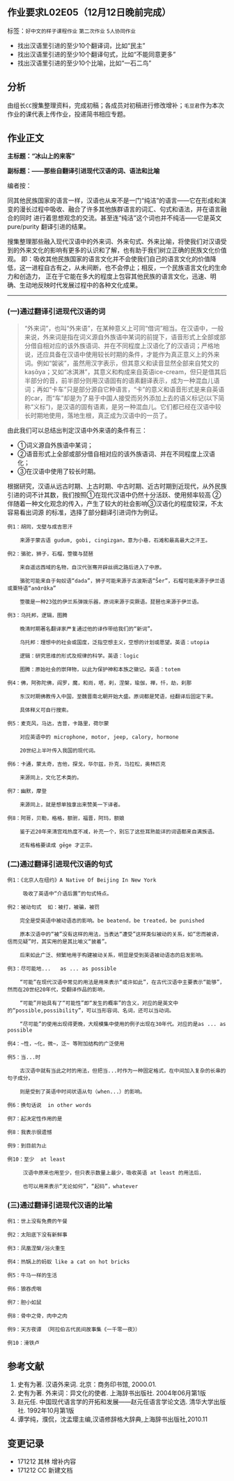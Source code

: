 ## 作业要求L02E05（12月12日晚前完成）
标签：`好中文的样子课程作业`  `第二次作业`  `5人协同作业`
- 找出汉语里引进的至少10个翻译词，比如“民主”
- 找出汉语里引进的至少10个翻译句式，比如“不能同意更多”
- 找出汉语里引进的至少10个比喻，比如“一石二鸟”

## 分析

由组长`CC`搜集整理资料，完成初稿；各成员对初稿进行修改增补；`毛豆君`作为本次作业的课代表上传作业，投递简书相应专题。

## 作业正文

**主标题：“冰山上的来客”**

**副标题：——那些自翻译引进现代汉语的词、语法和比喻**

编者按：

同其他民族国家的语言一样，汉语也从来不是一门“纯洁”的语言——它在形成和演变的漫长过程中吸收、融合了许多其他族群语言的词汇、句式和语法，并在语言融合的同时
进行着思想观念的交流。甚至连“纯洁”这个词也并不纯洁——它是英文 pure/purity 翻译引进的结果。

搜集整理那些融入现代汉语中的外来词、外来句式、外来比喻，将使我们对汉语受到的外来文化的影响有更多的认识和了解，也有助于我们树立正确的民族文化价值观。
即：吸收其他民族国家的语言文化并不会使我们自己的语言文化的价值降低，这一进程自古有之，从未间断，也不会停止；相反，一个民族语言文化的生命力和创造力，
正在于它能在多大的程度上包容其他民族的语言文化，迅速、明确、生动地反映时代发展过程中的各种文化成果。
- - -
### (一)通过翻译引进现代汉语的词

>   “外来词”，也叫“外来语”，在某种意义上可同“借词”相当。在汉语中，一般来说，外来词是指在词义源自外族语中某词的前提下，语音形式上全部或部分借自相对应的该外族语词、并在不同程度上汉语化了的汉语词；严格地说，还应具备在汉语中使用较长时期的条件，才能作为真正意义上的外来词。例如“袈裟”，虽然用汉字表示，但其意义和读音显然全部来自梵文的kaṣᾱya；又如“冰淇淋”，其意义和构成来自英语ice-cream，但只是借其后半部分的音，前半部分则用汉语固有的语素翻译表示，成为一种混血儿语词；再如“卡车”只是部分源自它种语言，“卡”的意义和语音形式是来自英语的car，而“车”却是为了易于中国人接受而另外添加上去的语义标记(以下简称“义标”)，是汉语的固有语素，是另一种混血儿。它们都已经在汉语中较长时期地使用，落地生根，真正成为汉语中的一员了。

由此我们可以总结出判定汉语中外来语的条件有三：
- ①词义源自外族语中某词；
- ②语音形式上全部或部分借自相对应的该外族语词、并在不同程度上汉语化；
- ③在汉语中使用了较长时期。

根据研究，汉语从远古时期、上古时期、中古时期、近古时期到近现代，从外民族引进的词不计其数，我们按照①在现代汉语中仍然十分活跃、使用频率较高
②伴随着一种文化观念的传入，产生了较大的社会影响③汉语化的程度较深，不太容易看出词源 的标准，选择了部分翻译引进词作为例证。

    例1：胡同，戈壁与成吉思汗
    
        来源于蒙古语 gudum, gobi, cingizgan，意为小巷，石滩和最高最大之汗王。
    
    例2：骆驼，狮子，石榴，箜篌与琵琶
    
        来自遥远西域的名物，自汉代张骞开辟丝绸之路后进入了中原。
    
        骆驼可能来自于匈奴语“dada”，狮子可能来源于古波斯语“Ṧer”，石榴可能来源于伊兰语或粟特语“anᾱrᾱka”
    
        箜篌是一种23弦的伊兰系弹拨乐器，原词来源于突厥语。琵琶也来源于伊兰语。
    
    例3：乌托邦，逻辑，图腾
    
        晚清时期著名翻译家严复通过他的译作带给我们的“新词”。
    
        乌托邦：理想中的社会或国度，泛指空想主义，空想的计划或愿望。英语：utopia
    
        逻辑：研究思维的形式及规律的科学。英语：logic
    
        图腾：原始社会的崇拜物，以此为保护神和本族之徽记。英语：totem
    
    例4：佛，阿弥陀佛，阎罗，魔，和尚，塔，刹，涅槃，瑜伽，禅，忏，劫，刹那
    
        东汉时期佛教传入中国，至魏晋南北朝开始大盛。原词都是梵语，经翻译后固定下来。
    
        具体释义可自行搜索。
    
    例5：麦克风，马达，吉普，卡路里，荷尔蒙
    
        对应英语中的 microphone, motor, jeep, calory, hormone
    
        20世纪上半叶传入我国的现代词。
    
    例6：卡通，蒙太奇，吉他，探戈，华尔兹，扑克，马拉松，奥林匹克
    
        来源同上，文化艺术类的。
    
    例7：幽默，摩登
    
        来源同上，就是想单独拿出来赞美一下译者。
    
    例8：阿哥，贝勒，格格，额驸，福晋，阿玛，额娘
    
        鉴于近20年来清宫戏热度不减，补充一个，别忘了这些耳熟能详的词语都来自满族语。
        
        还有格格要读成 gēge 才正宗。
    
    

### (二)通过翻译引进现代汉语的句式

    
    例1：《北京人在纽约》A Native Of Beijing In New York
    
         吸收了英语中“介语后置”的句式特点。
    
    例2：被动句式  如：被打，被骗，被罚

        完全是受英语中被动语态的影响。be beatend，be treated，be punished
 
        原本汉语中的“被”没有这样的用法，当表达“遭受”这样类似被动的关系，如“忠而被谤，信而见疑”时，其实用的是其比喻义“披着”。
        
        后来如此广泛、频繁地用于构建被动关系，明显是受到英语被动语态的启发影响。
    
    例3：尽可能地...   as ... as possible

        “可能”在现代汉语中常见的用法是用来表示“或许如此”，在古代汉语中主要表示“能够”，然而在20世纪20年代，受翻译作品的影响，
        
        “可能”开始具有了“可能性”即“发生的概率”的含义，对应的是英文中的“possible,possibility”，可以当形容词、名词，还可以当动词。
        
        “尽可能”的使用出现得更晚，大规模集中使用的例子出现在30年代。对应的是as ... as possible
    
    例4：~性，~化，微~，泛~ 等附加结构的广泛使用
    
    例5：当...时
    
        古汉语中就有当此之时的用法，但把当...时作为一种固定格式，在中间加入复杂的长串的句子成分，
        
        则是受到了英语中时间状语从句（when...）的影响。
    
    例6：换句话说  in other words
    
    例7：起决定性作用的是
    
    例8：我表示很遗憾 
    
    例9：到目前为止
    
    例10：至少  at least
    
         汉语中原来也用至少，但只表示数量上最少，吸收英语 at least 的用法后，
         
         也可以用来表示“无论如何”，“起码”，whatever

### (三)通过翻译引进现代汉语的比喻

    例1：世上没有免费的午餐
    
    例2：太阳底下没有新鲜事
    
    例3：凤凰涅槃/浴火重生
    
    例4：热锅上的蚂蚁 like a cat on hot bricks	
    
    例5：牛马一样的生活
    
    例6：狼吞虎咽
    
    例7：胆小如鼠
    
    例8：骨中之骨，肉中之肉 
    
    例9：天方夜谭 （阿拉伯古代民间故事集《一千零一夜》）
    
    例10：滑铁卢 

## 参考文献
1. 史有为著. 汉语外来词. 北京：商务印书馆, 2000.01.
2. 史有为著. 外来词：异文化的使者. 上海辞书出版社. 2004年06月第1版
3. 赵元任. 中国现代语言学的开拓和发展——赵元任语言学论文选. 清华大学出版社. 1992年10月第1版
4. 谭学纯，濮侃，沈孟璎主编,汉语修辞格大辞典,上海辞书出版社,2010.11

## 变更记录
- 171212 其林 增补内容
- 171212 CC 新建文档
